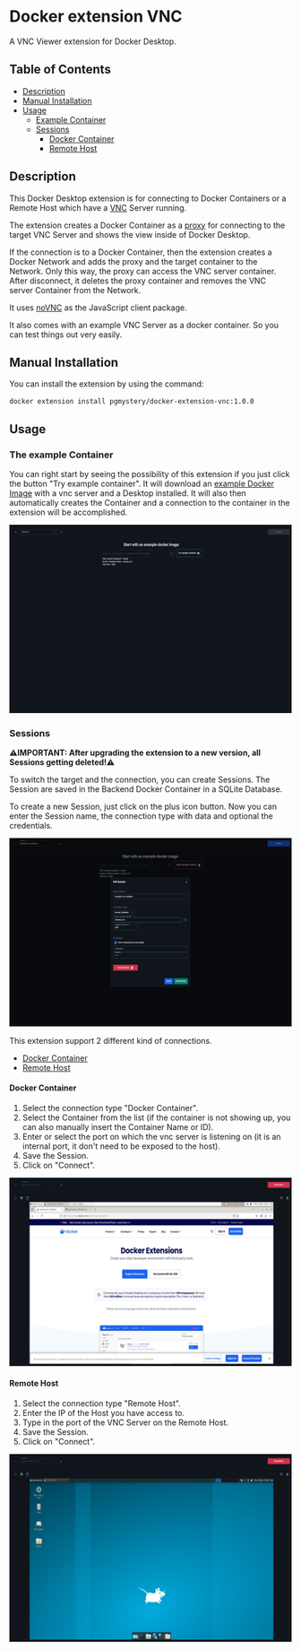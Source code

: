 # Docker extension VNC

A VNC Viewer extension for Docker Desktop.

## Table of Contents
- [Description](#description)
- [Manual Installation](#manual-installation)
- [Usage](#usage)
  - [Example Container](#the-example-container)
  - [Sessions](#sessions)
    - [Docker Container](#docker-container)
    - [Remote Host](#remote-host)

## Description
This Docker Desktop extension is for connecting to Docker Containers or a Remote Host which have a [VNC](https://en.wikipedia.org/wiki/VNC) Server running.

The extension creates a Docker Container as a [proxy](https://hub.docker.com/r/pgmystery/proxy_vnc) for connecting to the target VNC Server and shows the view inside of Docker Desktop.

If the connection is to a Docker Container, then the extension creates a Docker Network and adds the proxy and the target container to the Network. Only this way, the proxy can access the VNC server container. After disconnect, it deletes the proxy container and removes the VNC server Container from the Network.

It uses [noVNC](https://github.com/novnc/noVNC) as the JavaScript client package.

It also comes with an example VNC Server as a docker container. So you can test things out very easily.

## Manual Installation
You can install the extension by using the command:

```shell
docker extension install pgmystery/docker-extension-vnc:1.0.0
```

## Usage

### The example Container
You can right start by seeing the possibility of this extension if you just click the button "Try example container".
It will download an [example Docker Image](https://hub.docker.com/r/pgmystery/ubuntu_vnc) with a vnc server and a Desktop installed.
It will also then automatically creates the Container and a connection to the container in the extension will be accomplished.

![Dashboard](docs/imgs/screenshot4.png)

### Sessions
**⚠️IMPORTANT: After upgrading the extension to a new version, all Sessions getting deleted!⚠️**

To switch the target and the connection, you can create Sessions. The Session are saved in the Backend Docker Container in a SQLite Database.

To create a new Session, just click on the plus icon button.
Now you can enter the Session name, the connection type with data and optional the credentials.

![Edit Session](docs/imgs/screenshot6.png)

This extension support 2 different kind of connections.

- [Docker Container](#docker-container)
- [Remote Host](#remote-host)

#### Docker Container
1. Select the connection type "Docker Container".
2. Select the Container from the list (if the container is not showing up, you can also manually insert the Container Name or ID).
3. Enter or select the port on which the vnc server is listening on (it is an internal port, it don't need to be exposed to the host).
4. Save the Session.
5. Click on "Connect".

![Webbrowser on a linux desktop](docs/imgs/screenshot1.png)

#### Remote Host
1. Select the connection type "Remote Host".
2. Enter the IP of the Host you have access to.
3. Type in the port of the VNC Server on the Remote Host.
4. Save the Session.
5. Click on "Connect".

![Remote Host connection](docs/imgs/screenshot5.png)
